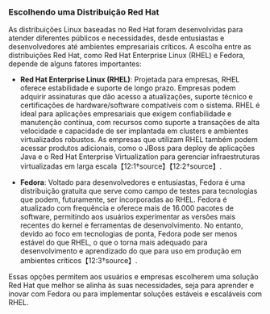 ### Escolhendo uma Distribuição Red Hat

As distribuições Linux baseadas no Red Hat foram desenvolvidas para atender diferentes públicos e necessidades, desde entusiastas e desenvolvedores até ambientes empresariais críticos. A escolha entre as distribuições Red Hat, como Red Hat Enterprise Linux (RHEL) e Fedora, depende de alguns fatores importantes:

- **Red Hat Enterprise Linux (RHEL)**: Projetada para empresas, RHEL oferece estabilidade e suporte de longo prazo. Empresas podem adquirir assinaturas que dão acesso a atualizações, suporte técnico e certificações de hardware/software compatíveis com o sistema. RHEL é ideal para aplicações empresariais que exigem confiabilidade e manutenção contínua, com recursos como suporte a transações de alta velocidade e capacidade de ser implantada em clusters e ambientes virtualizados robustos. As empresas que utilizam RHEL também podem acessar produtos adicionais, como o JBoss para deploy de aplicações Java e o Red Hat Enterprise Virtualization para gerenciar infraestruturas virtualizadas em larga escala【12:1†source】【12:2†source】.

- **Fedora**: Voltado para desenvolvedores e entusiastas, Fedora é uma distribuição gratuita que serve como campo de testes para tecnologias que podem, futuramente, ser incorporadas ao RHEL. Fedora é atualizado com frequência e oferece mais de 16.000 pacotes de software, permitindo aos usuários experimentar as versões mais recentes do kernel e ferramentas de desenvolvimento. No entanto, devido ao foco em tecnologias de ponta, Fedora pode ser menos estável do que RHEL, o que o torna mais adequado para desenvolvimento e aprendizado do que para uso em produção em ambientes críticos【12:3†source】. 

Essas opções permitem aos usuários e empresas escolherem uma solução Red Hat que melhor se alinha às suas necessidades, seja para aprender e inovar com Fedora ou para implementar soluções estáveis e escaláveis com RHEL.